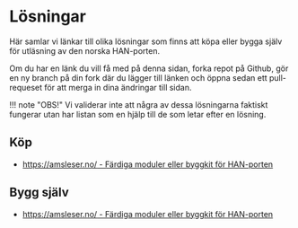 # Lösningar

Här samlar vi länkar till olika lösningar som finns att köpa eller bygga själv
för utläsning av den norska HAN-porten. 

Om du har en länk du vill få med på denna sidan, forka repot på Github, gör en ny 
branch på din fork där du lägger till länken och öppna sedan ett pull-requeset för att 
merga in dina ändringar till sidan.

!!! note "OBS!"
    Vi validerar inte att några av dessa lösningarna faktiskt fungerar utan
    har listan som en hjälp till de som letar efter en lösning.


## Köp

* [https://amsleser.no/ - Färdiga moduler eller byggkit för HAN-porten](https://amsleser.no/) 



## Bygg själv

* [https://amsleser.no/ - Färdiga moduler eller byggkit för HAN-porten](https://amsleser.no/) 
